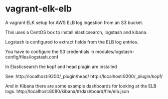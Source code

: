 vagrant-elk-elb
===============

A vagrant ELK setup for AWS ELB log ingestion from an S3 bucket.

This uses a CentOS box to install elasticsearch, logstash and kibana.

Logstash is configured to extract fields from the ELB log entries.

You have to configure the S3 credentials in modules/logstash-config/files/logstash.conf

In Elasticsearch the kopf and head plugin are installed

See:
http://localhost:9200/_plugin/head/
http://localhost:9200/_plugin/kopf/

And in Kibana there are some example dashboards for looking at the ELB logs.
http://localhost:8080/kibana/#/dashboard/file/elb.json
